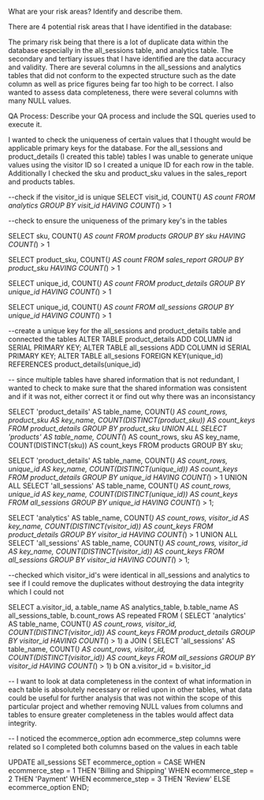 What are your risk areas? Identify and describe them.

There are 4 potential risk areas that I have identified in the database:

The primary risk being that there is a lot of duplicate data within the database especially in the all_sessions table, and analytics table. The secondary and tertiary issues that I have identified are the data accuracy and validity. There are several columns in the all_sessions and analytics tables that did not conform to the expected structure such as the date column as well as price figures being far too high to be correct. I also wanted to assess data completeness, there were several columns with many NULL values. 



QA Process:
Describe your QA process and include the SQL queries used to execute it.

I wanted to check the uniqueness of certain values that I thought would be applicable primary keys for the database. 
For the all_sessions and product_details (I created this table) tables I was unable to generate unique values using the visitor ID so I created a unique ID for each row in the table. Additionally I checked the sku and product_sku values in the sales_report and products tables. 

--check if the visitor_id is unique
SELECT visit_id, COUNT(*) AS count 
FROM analytics 
GROUP BY visit_id
HAVING COUNT(*) > 1

--check to ensure the uniqueness of the primary key's in the tables

SELECT sku, COUNT(*) AS count 
FROM products
GROUP BY sku
HAVING COUNT(*) > 1

SELECT product_sku, COUNT(*) AS count 
FROM sales_report
GROUP BY product_sku
HAVING COUNT(*) > 1

SELECT unique_id, COUNT(*) AS count 
FROM product_details
GROUP BY unique_id
HAVING COUNT(*) > 1

SELECT unique_id, COUNT(*) AS count 
FROM all_sessions
GROUP BY unique_id
HAVING COUNT(*) > 1

--create a unique key for the all_sessions and product_details table and connected the tables 
ALTER TABLE product_details ADD COLUMN id SERIAL PRIMARY KEY;
ALTER TABLE all_sessions ADD COLUMN id SERIAL PRIMARY KEY;
ALTER TABLE all_sesions FOREIGN KEY(unique_id) REFERENCES product_details(unique_id)

-- since multiple tables have shared information that is not redundant, I wanted to check to make sure that the shared information was consistent and if it was not, either correct it or find out why there was an inconsistancy

SELECT 'product_details' AS table_name,
	   COUNT(*) AS count_rows, 
	   product_sku AS key_name,
	   COUNT(DISTINCT(product_sku)) AS count_keys
FROM product_details
GROUP BY product_sku
UNION ALL
SELECT 'products' AS table_name,
	   COUNT(*) AS count_rows, 
	   sku AS key_name,
	   COUNT(DISTINCT(sku)) AS count_keys
FROM products
GROUP BY sku;


SELECT 'product_details' AS table_name,
	   COUNT(*) AS count_rows, 
	   unique_id AS key_name,
	   COUNT(DISTINCT(unique_id)) AS count_keys
FROM product_details
GROUP BY unique_id
HAVING COUNT(*) > 1
UNION ALL
SELECT 'all_sessions' AS table_name,
	   COUNT(*) AS count_rows, 
	   unique_id AS key_name,
	   COUNT(DISTINCT(unique_id)) AS count_keys
FROM all_sessions
GROUP BY unique_id
HAVING COUNT(*) > 1;


SELECT 'analytics' AS table_name,
	   COUNT(*) AS count_rows, 
	   visitor_id AS key_name,
	   COUNT(DISTINCT(visitor_id)) AS count_keys
FROM product_details
GROUP BY visitor_id
HAVING COUNT(*) > 1
UNION ALL
SELECT 'all_sessions' AS table_name,
	   COUNT(*) AS count_rows, 
	   visitor_id AS key_name,
	   COUNT(DISTINCT(visitor_id)) AS count_keys
FROM all_sessions
GROUP BY visitor_id
HAVING COUNT(*) > 1;

--checked which visitor_id's were identical in all_sessions and analytics to see if I could remove the duplicates without destroying the data integrity which I could not

SELECT a.visitor_id, a.table_name AS analytics_table, b.table_name AS all_sessions_table, b.count_rows AS repeated
	FROM (
		SELECT 'analytics' AS table_name,
			   COUNT(*) AS count_rows, 
			   visitor_id,
			   COUNT(DISTINCT(visitor_id)) AS count_keys
		FROM product_details
		GROUP BY visitor_id
		HAVING COUNT(*) > 1) a
	JOIN (
		SELECT 'all_sessions' AS table_name,
			   COUNT(*) AS count_rows, 
			   visitor_id,
			   COUNT(DISTINCT(visitor_id)) AS count_keys
		FROM all_sessions
		GROUP BY visitor_id
		HAVING COUNT(*) > 1) b
	ON a.visitor_id = b.visitor_id
  
  -- I want to look at data completeness in the context of what information in each table is absolutely necessary or relied upon in other tables, what data could be useful for further analysis that was not within the scope of this particular project and whether removing NULL values from columns and tables to ensure greater completeness in the tables would affect data integrity. 
  
-- I noticed the ecommerce_option adn ecommerce_step columns were related so I completed both columns based on the values in each table

UPDATE all_sessions
SET ecommerce_option = 
	CASE
		WHEN ecommerce_step = 1 THEN 'Billing and Shipping'
		WHEN ecommerce_step = 2 THEN 'Payment'
		WHEN ecommerce_step = 3 THEN 'Review'
		ELSE ecommerce_option
	END;
	
	

  
  




